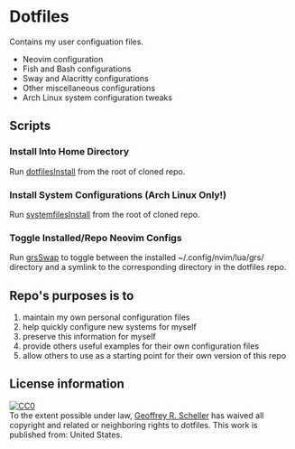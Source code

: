# Dotfiles

Contains my user configuation files.

* Neovim configuration
* Fish and Bash configurations
* Sway and Alacritty configurations
* Other miscellaneous configurations
* Arch Linux system configuration tweaks

## Scripts

### Install Into Home Directory

Run [dotfilesInstall](dotfilesInstall) from the root of cloned repo.

### Install System Configurations (Arch Linux Only!)

Run [systemfilesInstall](systemfilesInstall) from the root of cloned repo.

### Toggle Installed/Repo Neovim Configs

Run [grsSwap](grsSwap) to toggle between the installed
~/.config/nvim/lua/grs/ directory and a symlink to the
corresponding directory in the dotfiles repo.

## Repo's purposes is to

1. maintain my own personal configuration files
1. help quickly configure new systems for myself
1. preserve this information for myself
1. provide others useful examples for their own configuration files
1. allow others to use as a starting point for their own version of this repo

## License information

<p xmlns:dct="http://purl.org/dc/terms/" xmlns:vcard="http://www.w3.org/2001/vcard-rdf/3.0#">
  <a rel="license"
     href="http://creativecommons.org/publicdomain/zero/1.0/">
    <img src="http://i.creativecommons.org/p/zero/1.0/88x31.png" style="border-style: none;" alt="CC0" />
  </a>
  <br />
  To the extent possible under law,
  <a rel="dct:publisher"
     href="https://github.com/grscheller">
    <span property="dct:title">Geoffrey R. Scheller</span></a>
  has waived all copyright and related or neighboring rights to
  <span property="dct:title">dotfiles</span>.
This work is published from:
<span property="vcard:Country" datatype="dct:ISO3166"
      content="US" about="https://github.com/grscheller">
  United States</span>.
</p>
